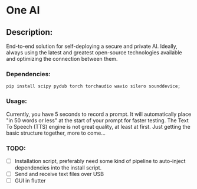 <h1>One AI</h1>

<h2>Description:</h2>
End-to-end solution for self-deploying a secure and private AI. Ideally, always using the latest and greatest open-source technologies available and optimizing the connection between them.

<h3>Dependencies:</h3>

```
pip install scipy pydub torch torchaudio wavio silero sounddevice;
```

<h3>Usage:</h3>

<p>Currently, you have 5 seconds to record a prompt. It will automatically place "in 50 words or less" at the start of your prompt for faster testing. The Text To Speech (TTS) engine is not great quality, at least at first. Just getting the basic structure together, more to come...</p>

<h3>TODO:</h3>

- [ ] Installation script, preferably need some kind of pipeline to auto-inject dependencies into the install script.
- [ ] Send and receive text files over USB
- [ ] GUI in flutter
